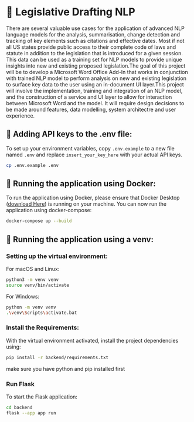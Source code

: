 # 📜 Legislative Drafting NLP
There are several valuable use cases for the application of advanced NLP language models for the analysis, summarisation, change detection and tracking of key elements such as citations and effective dates. Most if not all US states provide public access to their complete code of laws and statute in addition to the legislation that is introduced for a given session. This data can be used as a training set for NLP models to provide unique insights into new and existing proposed legislation.The goal of this project will be to develop a Microsoft Word Office Add-In that works in conjunction with trained NLP model to perform analysis on new and existing legislation to surface key data to the user using an in-document UI layer.This project will involve the implementation, training and integration of an NLP model, and the construction of a service and UI layer to allow for interaction between Microsoft Word and the model. It will require design decisions to be made around features, data modelling, system architectre and user experience.

## 🔑 Adding API keys to the .env file:
To set up your environment variables, copy `.env.example` to a new file named `.env` and replace `insert_your_key_here` with your actual API keys.

```bash
cp .env.example .env
```

## 	🐳 Running the application using Docker:
To run the application using Docker, please ensure that Docker Desktop ([download Here](https://www.docker.com/products/docker-desktop/)) is running on your machine. You can now run the application using docker-compose:

```bash
docker-compose up --build
```

## 📂 Running the application using a venv:
### Setting up the virtual environment:

For macOS and Linux:

```bash
python3 -m venv venv
source venv/bin/activate
```

For Windows:

```bash
python -m venv venv
.\venv\Scripts\activate.bat
```

### Install the Requirements:
With the virtual environment activated, install the project dependencies using:

```bash
pip install -r backend/requirements.txt
```
make sure you have python and pip installed first

### Run Flask
To start the Flask application:
```bash
cd backend
flask --app app run
```